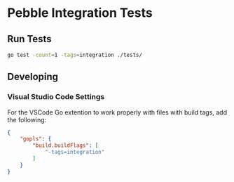 # Pebble Integration Tests

## Run Tests

```bash
go test -count=1 -tags=integration ./tests/
```

## Developing

### Visual Studio Code Settings

For the VSCode Go extention to work properly with files with build tags, add the following:

```json
{
    "gopls": {
        "build.buildFlags": [
            "-tags=integration"
        ]
    }
}
```
